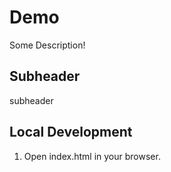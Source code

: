 # Demo

Some Description!

## Subheader

subheader

## Local Development

1. Open index.html in your browser.